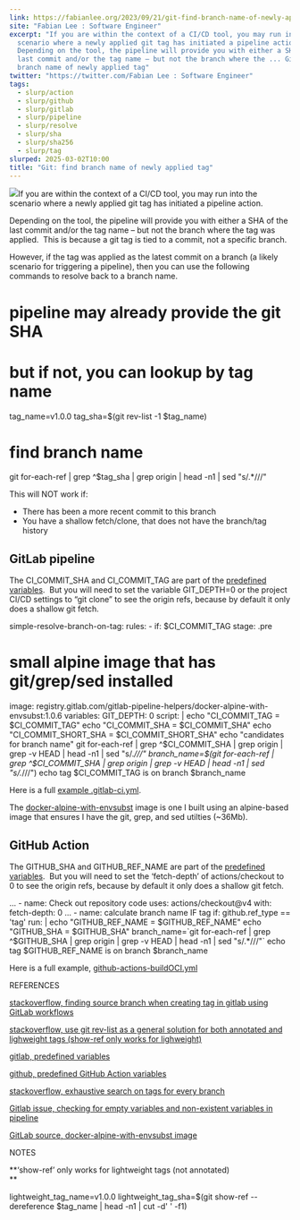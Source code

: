 ```yaml
---
link: https://fabianlee.org/2023/09/21/git-find-branch-name-of-newly-applied-tag/
site: "Fabian Lee : Software Engineer"
excerpt: "If you are within the context of a CI/CD tool, you may run into the
  scenario where a newly applied git tag has initiated a pipeline action.
  Depending on the tool, the pipeline will provide you with either a SHA of the
  last commit and/or the tag name – but not the branch where the ... Git: find
  branch name of newly applied tag"
twitter: "https://twitter.com/Fabian Lee : Software Engineer"
tags:
  - slurp/action
  - slurp/github
  - slurp/gitlab
  - slurp/pipeline
  - slurp/resolve
  - slurp/sha
  - slurp/sha256
  - slurp/tag
slurped: 2025-03-02T10:00
title: "Git: find branch name of newly applied tag"
---
```


![](https://fabianlee.org/wp-content/uploads/2016/09/gitlogo.png)If you are within the context of a CI/CD tool, you may run into the scenario where a newly applied git tag has initiated a pipeline action.

Depending on the tool, the pipeline will provide you with either a SHA of the last commit and/or the tag name – but not the branch where the tag was applied.  This is because a git tag is tied to a commit, not a specific branch.

However, if the tag was applied as the latest commit on a branch (a likely scenario for triggering a pipeline), then you can use the following commands to resolve back to a branch name.

# pipeline may already provide the git SHA
# but if not, you can lookup by tag name
tag_name=v1.0.0
tag_sha=$(git rev-list -1 $tag_name)

# find branch name
git for-each-ref | grep ^$tag_sha | grep origin | head -n1 | sed "s/.*\///"

This will NOT work if:

- There has been a more recent commit to this branch
- You have a shallow fetch/clone, that does not have the branch/tag history

## GitLab pipeline

The CI_COMMIT_SHA and CI_COMMIT_TAG are part of the [predefined variables](https://docs.gitlab.com/ee/ci/variables/predefined_variables.html).  But you will need to set the variable GIT_DEPTH=0 or the project CI/CD settings to “git clone” to see the origin refs, because by default it only does a shallow git fetch.

simple-resolve-branch-on-tag:
  rules:
    - if: $CI_COMMIT_TAG
  stage: .pre
  # small alpine image that has git/grep/sed installed
  image: registry.gitlab.com/gitlab-pipeline-helpers/docker-alpine-with-envsubst:1.0.6
  variables:
    GIT_DEPTH: 0
  script: |
    echo "CI_COMMIT_TAG = $CI_COMMIT_TAG"
    echo "CI_COMMIT_SHA = $CI_COMMIT_SHA"
    echo "CI_COMMIT_SHORT_SHA = $CI_COMMIT_SHORT_SHA"
    echo "candidates for branch name"
    git for-each-ref | grep ^$CI_COMMIT_SHA | grep origin | grep -v HEAD | head -n1 | sed "s/.*\///"
    branch_name=$(git for-each-ref | grep ^$CI_COMMIT_SHA | grep origin | grep -v HEAD | head -n1 | sed "s/.*\///")
    echo tag $CI_COMMIT_TAG is on branch $branch_name

Here is a full [example .gitlab-ci.yml](https://gitlab.com/gitlab-pipeline7091038/gitlab-pipeline-lifecycle-example/-/blob/main/.gitlab-ci.yml).

The [docker-alpine-with-envsubst](https://gitlab.com/gitlab-pipeline-helpers/docker-alpine-with-envsubst) image is one I built using an alpine-based image that ensures I have the git, grep, and sed utilties (~36Mb).

## GitHub Action

The GITHUB_SHA and GITHUB_REF_NAME are part of the [predefined variables](https://docs.github.com/en/actions/learn-github-actions/variables).  But you will need to set the ‘fetch-depth’ of actions/checkout to 0 to see the origin refs, because by default it only does a shallow git fetch.

...
      - name: Check out repository code
        uses: actions/checkout@v4
        with:
          fetch-depth: 0
...
      - name: calculate branch name IF tag
        if: github.ref_type == 'tag'
        run: |
          echo "GITHUB_REF_NAME = $GITHUB_REF_NAME"
          echo "GITHUB_SHA = $GITHUB_SHA"
          branch_name=`git for-each-ref | grep ^$GITHUB_SHA | grep origin | grep -v HEAD | head -n1 | sed "s/.*\///"`
          echo tag $GITHUB_REF_NAME is on branch $branch_name

Here is a full example, [github-actions-buildOCI.yml](https://github.com/fabianlee/tiny-tools-multi-arch/blob/master/.github/workflows/github-actions-buildOCI.yml)

REFERENCES

[stackoverflow, finding source branch when creating tag in gitlab using GitLab workflows](https://stackoverflow.com/questions/62033350/find-source-branch-when-creating-tag-in-gitlab-using-gitlab-ci-yml)

[stackoverflow, use git rev-list as a general solution for both annotated and lighweight tags (show-ref only works for lighweight)](https://stackoverflow.com/questions/1862423/how-to-tell-which-commit-a-tag-points-to-in-git/1862542#1862542)

[gitlab, predefined variables](https://docs.gitlab.com/ee/ci/variables/predefined_variables.html)

[github, predefined GitHub Action variables](https://docs.github.com/en/actions/learn-github-actions/variables)

[stackoverflow, exhaustive search on tags for every branch](https://stackoverflow.com/questions/32166548/how-to-list-all-tags-within-a-certain-git-branch)

[Gitlab issue, checking for empty variables and non-existent variables in pipeline](https://gitlab.com/gitlab-org/gitlab/-/issues/220562)

[GitLab source, docker-alpine-with-envsubst image](https://gitlab.com/gitlab-pipeline-helpers/docker-alpine-with-envsubst)

NOTES

**‘show-ref’ only works for lightweight tags (not annotated)  
**

lightweight_tag_name=v1.0.0
lightweight_tag_sha=$(git show-ref --dereference $tag_name | head -n1 | cut -d' ' -f1)